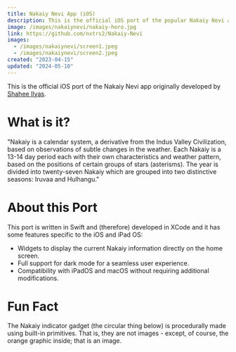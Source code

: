 ```yaml
---
title: Nakaiy Nevi App (iOS)
description: This is the official iOS port of the popular Nakaiy Nevi app.
image: /images/nakaiynevi/nakaiy-hero.jpg
link: https://github.com/nxtrs2/Nakaiy-Nevi
images:
  - /images/nakaiynevi/screen1.jpeg
  - /images/nakaiynevi/screen2.jpeg
created: "2023-04-15"
updated: "2024-05-10"
---
```


This is the official iOS port of the Nakaiy Nevi app originally developed by [Shahee Ilyas](https://www.shaheeilyas.com).

# What is it?

"Nakaiy is a calendar system, a derivative from the Indus Valley Civilization, based on observations of subtle changes in the weather. Each Nakaiy is a 13-14 day period each with their own characteristics and weather pattern, based on the positions of certain groups of stars (asterisms). The year is divided into twenty-seven Nakaiy which are grouped into two distinctive seasons: Iruvaa and Hulhangu."

# About this Port

This port is written in Swift and (therefore) developed in XCode and it has some features specific to the iOS and iPad OS:

- Widgets to display the current Nakaiy information directly on the home screen.
- Full support for dark mode for a seamless user experience.
- Compatibility with iPadOS and macOS without requiring additional modifications.

# Fun Fact

The Nakaiy indicator gadget (the circular thing below) is procedurally made using built-in primitives. That is, they are not images - except, of course, the orange graphic inside; that is an image.
